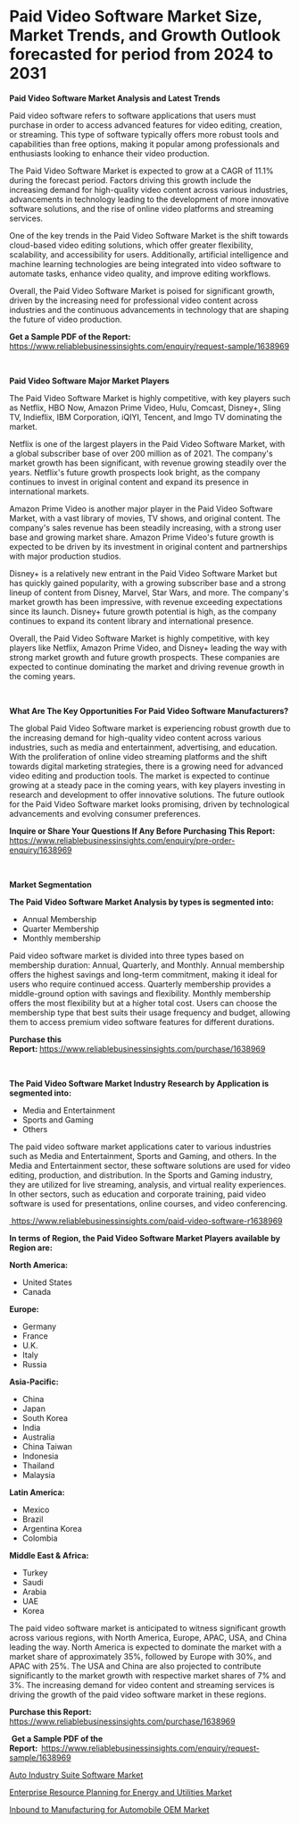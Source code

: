 <p><h1>Paid Video Software Market Size, Market Trends, and Growth Outlook forecasted for period from 2024 to 2031</h1></p><p><strong>Paid Video Software Market Analysis and Latest Trends</strong></p>
<p><p>Paid video software refers to software applications that users must purchase in order to access advanced features for video editing, creation, or streaming. This type of software typically offers more robust tools and capabilities than free options, making it popular among professionals and enthusiasts looking to enhance their video production.</p><p>The Paid Video Software Market is expected to grow at a CAGR of 11.1% during the forecast period. Factors driving this growth include the increasing demand for high-quality video content across various industries, advancements in technology leading to the development of more innovative software solutions, and the rise of online video platforms and streaming services.</p><p>One of the key trends in the Paid Video Software Market is the shift towards cloud-based video editing solutions, which offer greater flexibility, scalability, and accessibility for users. Additionally, artificial intelligence and machine learning technologies are being integrated into video software to automate tasks, enhance video quality, and improve editing workflows.</p><p>Overall, the Paid Video Software Market is poised for significant growth, driven by the increasing need for professional video content across industries and the continuous advancements in technology that are shaping the future of video production.</p></p>
<p><strong>Get a Sample PDF of the Report:&nbsp;</strong> <a href="https://www.reliablebusinessinsights.com/enquiry/request-sample/1638969">https://www.reliablebusinessinsights.com/enquiry/request-sample/1638969</a></p>
<p>&nbsp;</p>
<p><strong>Paid Video Software Major Market Players</strong></p>
<p><p>The Paid Video Software Market is highly competitive, with key players such as Netflix, HBO Now, Amazon Prime Video, Hulu, Comcast, Disney+, Sling TV, Indieflix, IBM Corporation, iQIYI, Tencent, and Imgo TV dominating the market.</p><p>Netflix is one of the largest players in the Paid Video Software Market, with a global subscriber base of over 200 million as of 2021. The company's market growth has been significant, with revenue growing steadily over the years. Netflix's future growth prospects look bright, as the company continues to invest in original content and expand its presence in international markets.</p><p>Amazon Prime Video is another major player in the Paid Video Software Market, with a vast library of movies, TV shows, and original content. The company's sales revenue has been steadily increasing, with a strong user base and growing market share. Amazon Prime Video's future growth is expected to be driven by its investment in original content and partnerships with major production studios.</p><p>Disney+ is a relatively new entrant in the Paid Video Software Market but has quickly gained popularity, with a growing subscriber base and a strong lineup of content from Disney, Marvel, Star Wars, and more. The company's market growth has been impressive, with revenue exceeding expectations since its launch. Disney+ future growth potential is high, as the company continues to expand its content library and international presence.</p><p>Overall, the Paid Video Software Market is highly competitive, with key players like Netflix, Amazon Prime Video, and Disney+ leading the way with strong market growth and future growth prospects. These companies are expected to continue dominating the market and driving revenue growth in the coming years.</p></p>
<p>&nbsp;</p>
<p><strong>What Are The Key Opportunities For Paid Video Software Manufacturers?</strong></p>
<p><p>The global Paid Video Software market is experiencing robust growth due to the increasing demand for high-quality video content across various industries, such as media and entertainment, advertising, and education. With the proliferation of online video streaming platforms and the shift towards digital marketing strategies, there is a growing need for advanced video editing and production tools. The market is expected to continue growing at a steady pace in the coming years, with key players investing in research and development to offer innovative solutions. The future outlook for the Paid Video Software market looks promising, driven by technological advancements and evolving consumer preferences.</p></p>
<p><strong>Inquire or Share Your Questions If Any Before Purchasing This Report:</strong> <a href="https://www.reliablebusinessinsights.com/enquiry/pre-order-enquiry/1638969">https://www.reliablebusinessinsights.com/enquiry/pre-order-enquiry/1638969</a></p>
<p>&nbsp;</p>
<p><strong>Market Segmentation</strong></p>
<p><strong>The Paid Video Software Market Analysis by types is segmented into:</strong></p>
<p><ul><li>Annual Membership</li><li>Quarter Membership</li><li>Monthly membership</li></ul></p>
<p><p>Paid video software market is divided into three types based on membership duration: Annual, Quarterly, and Monthly. Annual membership offers the highest savings and long-term commitment, making it ideal for users who require continued access. Quarterly membership provides a middle-ground option with savings and flexibility. Monthly membership offers the most flexibility but at a higher total cost. Users can choose the membership type that best suits their usage frequency and budget, allowing them to access premium video software features for different durations.</p></p>
<p><strong>Purchase this Report:&nbsp;</strong><a href="https://www.reliablebusinessinsights.com/purchase/1638969">https://www.reliablebusinessinsights.com/purchase/1638969</a></p>
<p>&nbsp;</p>
<p><strong>The Paid Video Software Market Industry Research by Application is segmented into:</strong></p>
<p><ul><li>Media and Entertainment</li><li>Sports and Gaming</li><li>Others</li></ul></p>
<p><p>The paid video software market applications cater to various industries such as Media and Entertainment, Sports and Gaming, and others. In the Media and Entertainment sector, these software solutions are used for video editing, production, and distribution. In the Sports and Gaming industry, they are utilized for live streaming, analysis, and virtual reality experiences. In other sectors, such as education and corporate training, paid video software is used for presentations, online courses, and video conferencing.</p></p>
<p><a href="https://www.reliablebusinessinsights.com/paid-video-software-r1638969">&nbsp;https://www.reliablebusinessinsights.com/paid-video-software-r1638969</a></p>
<p><strong>In terms of Region, the Paid Video Software Market Players available by Region are:</strong></p>
<p>
    <p> <strong> North America: </strong>
        <ul>
            <li>United States</li>
            <li>Canada</li>
        </ul>
        </p> 
    <p> <strong> Europe: </strong>
        <ul>
            <li>Germany</li>
            <li>France</li>
            <li>U.K.</li>
            <li>Italy</li>
            <li>Russia</li>
        </ul>
        </p> 
    <p> <strong> Asia-Pacific: </strong>
        <ul>
            <li>China</li>
            <li>Japan</li>
            <li>South Korea</li>
            <li>India</li>
            <li>Australia</li>
            <li>China Taiwan</li>
            <li>Indonesia</li>
            <li>Thailand</li>
            <li>Malaysia</li>
        </ul>
        </p> 
    <p> <strong> Latin America: </strong>
        <ul>
            <li>Mexico</li>
            <li>Brazil</li>
            <li>Argentina Korea</li>
            <li>Colombia</li>
        </ul>
        </p> 
    <p> <strong> Middle East & Africa: </strong>
        <ul>
            <li>Turkey</li>
            <li>Saudi</li>
            <li>Arabia</li>
            <li>UAE</li>
            <li>Korea</li>
        </ul>
    </p>
    </p>
<p><p>The paid video software market is anticipated to witness significant growth across various regions, with North America, Europe, APAC, USA, and China leading the way. North America is expected to dominate the market with a market share of approximately 35%, followed by Europe with 30%, and APAC with 25%. The USA and China are also projected to contribute significantly to the market growth with respective market shares of 7% and 3%. The increasing demand for video content and streaming services is driving the growth of the paid video software market in these regions.</p></p>
<p><strong>Purchase this Report: </strong><a href="https://www.reliablebusinessinsights.com/purchase/1638969">https://www.reliablebusinessinsights.com/purchase/1638969</a></p>
<p>&nbsp;<strong>Get a Sample PDF of the Report:&nbsp;&nbsp;</strong><a href="https://www.reliablebusinessinsights.com/enquiry/request-sample/1638969">https://www.reliablebusinessinsights.com/enquiry/request-sample/1638969</a></p>
<p><strong></strong></p>
<p><p><a href="https://github.com/wrwgzwbr35/Market-Research-Report-List-1/blob/main/auto-industry-suite-software-market.md">Auto Industry Suite Software Market</a></p><p><a href="https://github.com/mdhefjumiah/Market-Research-Report-List-1/blob/main/enterprise-resource-planning-for-energy-and-utilities-market.md">Enterprise Resource Planning for Energy and Utilities Market</a></p><p><a href="https://github.com/sifatuddin25/Market-Research-Report-List-1/blob/main/inbound-to-manufacturing-for-automobile-oem-market.md">Inbound to Manufacturing for Automobile OEM Market</a></p></p>